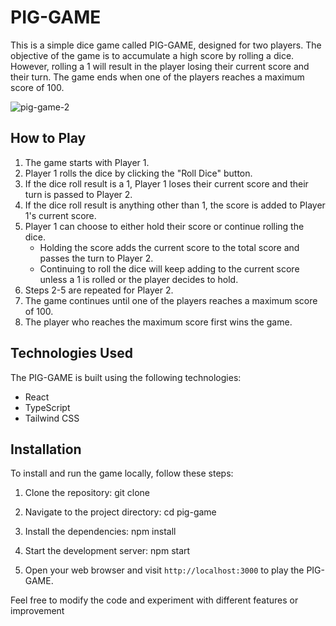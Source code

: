 # PIG-GAME

This is a simple dice game called PIG-GAME, designed for two players. The objective of the game is to accumulate a high score by rolling a dice. However, rolling a 1 will result in the player losing their current score and their turn. The game ends when one of the players reaches a maximum score of 100.

![pig-game-2](https://github.com/ErosKarm/pig-game-ts/assets/48349453/5020548e-4b51-4e02-96fb-72e242dc393a)

## How to Play

1. The game starts with Player 1.
2. Player 1 rolls the dice by clicking the "Roll Dice" button.
3. If the dice roll result is a 1, Player 1 loses their current score and their turn is passed to Player 2.
4. If the dice roll result is anything other than 1, the score is added to Player 1's current score.
5. Player 1 can choose to either hold their score or continue rolling the dice.
   - Holding the score adds the current score to the total score and passes the turn to Player 2.
   - Continuing to roll the dice will keep adding to the current score unless a 1 is rolled or the player decides to hold.
6. Steps 2-5 are repeated for Player 2.
7. The game continues until one of the players reaches a maximum score of 100.
8. The player who reaches the maximum score first wins the game.

## Technologies Used

The PIG-GAME is built using the following technologies:

- React
- TypeScript
- Tailwind CSS

## Installation

To install and run the game locally, follow these steps:

1. Clone the repository:
   git clone <repository-url>

2. Navigate to the project directory:
   cd pig-game

3. Install the dependencies:
   npm install

4. Start the development server:
   npm start

5. Open your web browser and visit `http://localhost:3000` to play the PIG-GAME.

Feel free to modify the code and experiment with different features or improvement
